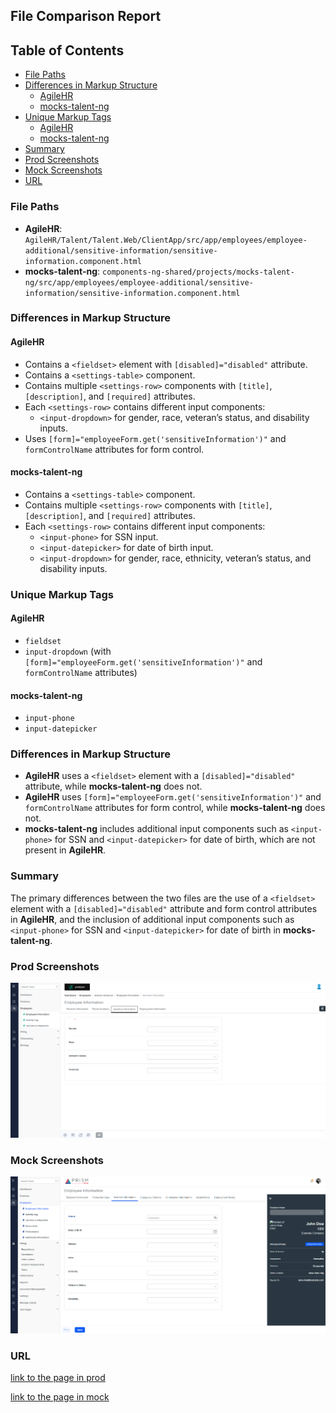 ## File Comparison Report

## Table of Contents

- [File Paths](#file-paths)
- [Differences in Markup Structure](#differences-in-markup-structure)
  - [AgileHR](#agilehr)
  - [mocks-talent-ng](#mocks-talent-ng)
- [Unique Markup Tags](#unique-markup-tags)
  - [AgileHR](#agilehr-1)
  - [mocks-talent-ng](#mocks-talent-ng-1)
- [Summary](#summary)
- [Prod Screenshots](#prod-screenshots)
- [Mock Screenshots](#mock-screenshots)
- [URL](#url)

### File Paths

- **AgileHR**: `AgileHR/Talent/Talent.Web/ClientApp/src/app/employees/employee-additional/sensitive-information/sensitive-information.component.html`
- **mocks-talent-ng**: `components-ng-shared/projects/mocks-talent-ng/src/app/employees/employee-additional/sensitive-information/sensitive-information.component.html`

### Differences in Markup Structure

#### AgileHR

- Contains a `<fieldset>` element with `[disabled]="disabled"` attribute.
- Contains a `<settings-table>` component.
- Contains multiple `<settings-row>` components with `[title]`, `[description]`, and `[required]` attributes.
- Each `<settings-row>` contains different input components:
  - `<input-dropdown>` for gender, race, veteran’s status, and disability inputs.
- Uses `[form]="employeeForm.get('sensitiveInformation')"` and `formControlName` attributes for form control.

#### mocks-talent-ng

- Contains a `<settings-table>` component.
- Contains multiple `<settings-row>` components with `[title]`, `[description]`, and `[required]` attributes.
- Each `<settings-row>` contains different input components:
  - `<input-phone>` for SSN input.
  - `<input-datepicker>` for date of birth input.
  - `<input-dropdown>` for gender, race, ethnicity, veteran’s status, and disability inputs.

### Unique Markup Tags

#### AgileHR

- `fieldset`
- `input-dropdown` (with `[form]="employeeForm.get('sensitiveInformation')"` and `formControlName` attributes)

#### mocks-talent-ng

- `input-phone`
- `input-datepicker`

### Differences in Markup Structure

- **AgileHR** uses a `<fieldset>` element with a `[disabled]="disabled"` attribute, while **mocks-talent-ng** does not.
- **AgileHR** uses `[form]="employeeForm.get('sensitiveInformation')"` and `formControlName` attributes for form control, while **mocks-talent-ng** does not.
- **mocks-talent-ng** includes additional input components such as `<input-phone>` for SSN and `<input-datepicker>` for date of birth, which are not present in **AgileHR**.

### Summary

The primary differences between the two files are the use of a `<fieldset>` element with a `[disabled]="disabled"` attribute and form control attributes in **AgileHR**, and the inclusion of additional input components such as `<input-phone>` for SSN and `<input-datepicker>` for date of birth in **mocks-talent-ng**.

### Prod Screenshots

![Prod Screenshot](sensitive-information-prod.png)

### Mock Screenshots

![Mock Screenshot](sensitive-information-mock.png)

### URL

[link to the page in prod](https://piedpiper.agilehr.net/core/employees/employee_01j30gtf7ye5z9mc9zbwcft1wg/overview/sensitive-information)

[link to the page in mock](https://localhost:4340/employees/:id/overview)
